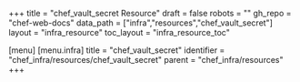 +++
title = "chef_vault_secret Resource"
draft = false
robots = ""
gh_repo = "chef-web-docs"
data_path = ["infra","resources","chef_vault_secret"]
layout = "infra_resource"
toc_layout = "infra_resource_toc"

[menu]
  [menu.infra]
    title = "chef_vault_secret"
    identifier = "chef_infra/resources/chef_vault_secret"
    parent = "chef_infra/resources"
+++

<!-- The contents of this page are automatically generated from the chef_vault_secret.yaml file in the data/infra/resources directory. -->
<!-- To suggest a change, edit the https://github.com/chef/chef/blob/main/lib/chef/resource/chef_vault_secret.rb file and submit a pull request to the https://github.com/chef/chef repository. -->
<!-- markdownlint-disable-file -->
